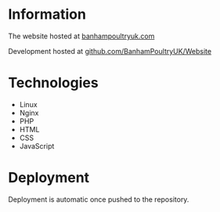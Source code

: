 # Information

The website hosted at [banhampoultryuk.com](https://banhampoultryuk.com)

Development hosted at [github.com/BanhamPoultryUK/Website](https://github.com/BanhamPoultryUK/Website)

# Technologies
- Linux
- Nginx
- PHP
- HTML
- CSS
- JavaScript

# Deployment
Deployment is automatic once pushed to the repository.
